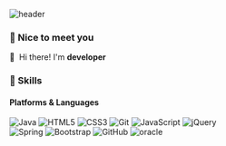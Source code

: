 ![header](https://capsule-render.vercel.app/api?type=Rect&color=auto&height=300&section=header&text=welcome%20My%20github&fontSize=90)

 
### 🤞 Nice to meet you
  👋&nbsp; Hi there! I'm <b>developer</b> 

### 💪 Skills
#### Platforms & Languages
![Java](https://img.shields.io/badge/java-%23ED8B00.svg?style=flat-square&logo=java&logoColor=white)
![HTML5](https://img.shields.io/badge/html5-%23E34F26.svg?style=flat-square&logo=html5&logoColor=white)
![CSS3](https://img.shields.io/badge/css3-%231572B6.svg?style=flat-square&logo=css3&logoColor=white)
![Git](https://img.shields.io/badge/git-%23F05033.svg?style=flat-square&logo=git&logoColor=white)
![JavaScript](https://img.shields.io/badge/JavaScript-F7DF1E?style=flat&logo=JavaScript&logoColor=white)
![jQuery](https://img.shields.io/badge/jQuery-0769AD?style=flat&logo=jQuery&logoColor=white)
<br>
![Spring](https://img.shields.io/badge/Spring-6DB33F?style=flat&logo=Spring&logoColor=white)
![Bootstrap](https://img.shields.io/badge/Bootstrap-7952B3?style=flat&logo=Bootstrap&logoColor=white)
![GitHub](https://img.shields.io/badge/github-%23121011.svg?style=flat-square&logo=github&logoColor=white)
![oracle](https://img.shields.io/badge/Oracle-F80000?style=for-the-badge&logo=Oracle&logoColor=white)
<br>







